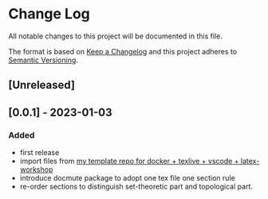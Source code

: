 # Change Log

All notable changes to this project will be documented in this file.

The format is based on [Keep a Changelog](http://keepachangelog.com/)
and this project adheres to [Semantic Versioning](http://semver.org/).

## [Unreleased]

## [0.0.1] - 2023-01-03

### Added

- first release
- import files from [my template repo for docker + texlive + vscode + latex-workshop](https://github.com/Shena4746/template-texlive-docker-vscode)
- introduce docmute package to adopt one tex file one section rule
- re-order sections to distinguish set-theoretic part and topological part.
